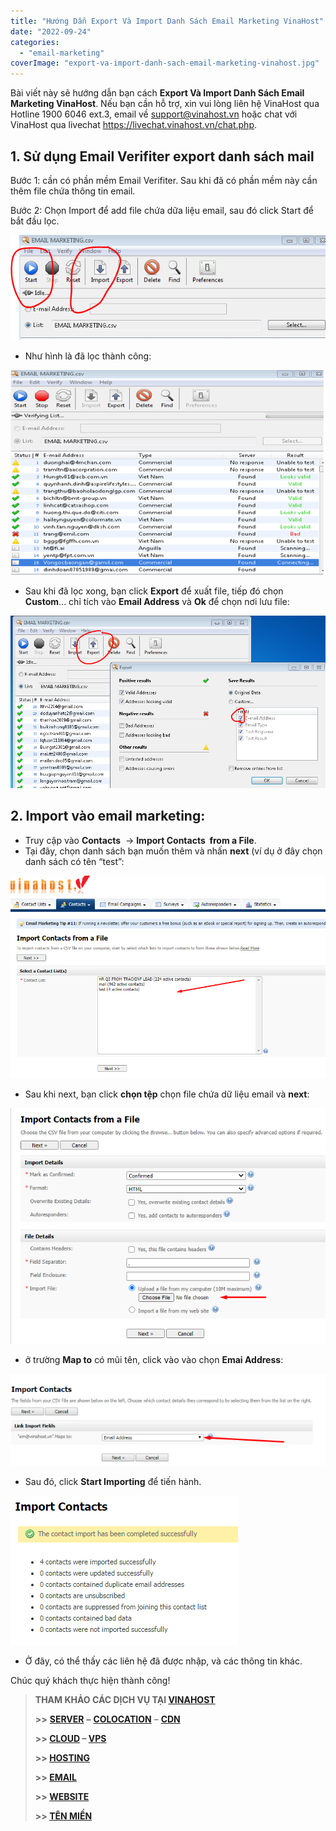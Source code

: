 ```yaml
---
title: "Hướng Dẫn Export Và Import Danh Sách Email Marketing VinaHost"
date: "2022-09-24"
categories: 
  - "email-marketing"
coverImage: "export-va-import-danh-sach-email-marketing-vinahost.jpg"
---
```


Bài viết này sẽ hướng dẫn bạn cách **Export Và Import Danh Sách Email Marketing VinaHost**. Nếu bạn cần hỗ trợ, xin vui lòng liên hệ VinaHost qua Hotline 1900 6046 ext.3, email về support@vinahost.vn hoặc chat với VinaHost qua livechat https://livechat.vinahost.vn/chat.php.

## **1\. Sử dụng Email Verifiter** **export danh sách mail**

Bước 1: cần có phần mềm Email Verifiter. Sau khi đã có phần mềm này cần thêm file chứa thông tin email.

Bước 2: Chọn Import để add file chứa dữa liệu email, sau đó click Start để bắt đầu lọc.

![Email Marketing](images/export-va-import-danh-sach-email-marketing-vinahost-1.png)

- Như hình là đã lọc thành công:

![](images/export-va-import-danh-sach-email-marketing-vinahost-2.png)

- Sau khi đã lọc xong, bạn click **Export** để xuất file, tiếp đó chọn **Custom**... chỉ tích vào **Email Address** và **Ok** để chọn nơi lưu file:

![](images/export-va-import-danh-sach-email-marketing-vinahost-3.png)

## **2\. I****mport vào email marketing****:**

- Truy cập vào **Contacts**  -> **Import Contacts  from a File**.
- Tại đây, chọn danh sách bạn muốn thêm và nhấn **next** (ví dụ ở đây chọn danh sách có tên “test”:

![](images/export-va-import-danh-sach-email-marketing-vinahost-4.png)

- Sau khi next, bạn click **chọn tệp** chọn file chứa dữ liệu email và **next**:

![](images/export-va-import-danh-sach-email-marketing-vinahost-5.png)

- ở trường **Map to** có mũi tên, click vào vào chọn **Emai Address**:

![](images/export-va-import-danh-sach-email-marketing-vinahost-6.png)

- Sau đó, click **Start Importing** để tiến hành.

![](images/export-va-import-danh-sach-email-marketing-vinahost-7.png)

- Ở đây, có thể thấy các liên hệ đã được nhập, và các thông tin khác.

Chúc quý khách thực hiện thành công!

> **THAM KHẢO CÁC DỊCH VỤ TẠI [VINAHOST](https://vinahost.vn/)**
> 
> **\>>** [**SERVER**](https://vinahost.vn/thue-may-chu-rieng/) **–** [**COLOCATION**](https://vinahost.vn/colocation.html) – [**CDN**](https://vinahost.vn/dich-vu-cdn-chuyen-nghiep)
> 
> **\>> [CLOUD](https://vinahost.vn/cloud-server-gia-re/) – [VPS](https://vinahost.vn/vps-ssd-chuyen-nghiep/)**
> 
> **\>> [HOSTING](https://vinahost.vn/wordpress-hosting)**
> 
> **\>> [EMAIL](https://vinahost.vn/email-hosting)**
> 
> **\>> [WEBSITE](http://vinawebsite.vn/)**
> 
> **\>> [TÊN MIỀN](https://vinahost.vn/ten-mien-gia-re/)**
